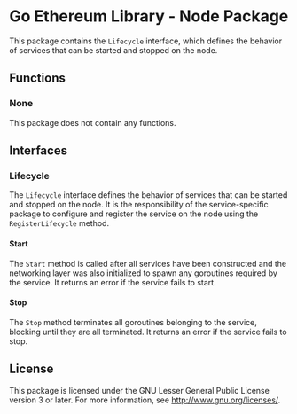 # Go Ethereum Library - Node Package

This package contains the `Lifecycle` interface, which defines the behavior of services that can be started and stopped on the node.

## Functions

### None

This package does not contain any functions.

## Interfaces

### Lifecycle

The `Lifecycle` interface defines the behavior of services that can be started and stopped on the node. It is the responsibility of the service-specific package to configure and register the service on the node using the `RegisterLifecycle` method.

#### Start

The `Start` method is called after all services have been constructed and the networking layer was also initialized to spawn any goroutines required by the service. It returns an error if the service fails to start.

#### Stop

The `Stop` method terminates all goroutines belonging to the service, blocking until they are all terminated. It returns an error if the service fails to stop.

## License

This package is licensed under the GNU Lesser General Public License version 3 or later. For more information, see <http://www.gnu.org/licenses/>.